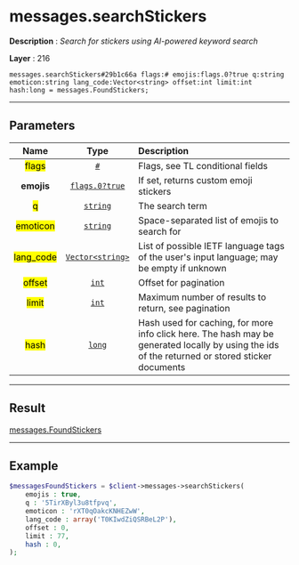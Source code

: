 # messages.searchStickers

**Description** : *Search for stickers using AI\-powered keyword search*

**Layer** : 216

```tl
messages.searchStickers#29b1c66a flags:# emojis:flags.0?true q:string emoticon:string lang_code:Vector<string> offset:int limit:int hash:long = messages.FoundStickers;
```

---

## Parameters

| Name | Type | Description |
| :---: | :---: | :--- |
| <mark>flags</mark> | [`#`](type/#) | Flags, see TL conditional fields |
| **emojis** | [`flags.0?true`](type/true) | If set, returns custom emoji stickers |
| <mark>q</mark> | [`string`](type/string) | The search term |
| <mark>emoticon</mark> | [`string`](type/string) | Space-separated list of emojis to search for |
| <mark>lang_code</mark> | [`Vector<string>`](type/string) | List of possible IETF language tags of the user's input language; may be empty if unknown |
| <mark>offset</mark> | [`int`](type/int) | Offset for pagination |
| <mark>limit</mark> | [`int`](type/int) | Maximum number of results to return, see pagination |
| <mark>hash</mark> | [`long`](type/long) | Hash used for caching, for more info click here. The hash may be generated locally by using the ids of the returned or stored sticker documents |

---

## Result

[messages.FoundStickers](type/messages.FoundStickers)

---

## Example

```php
$messagesFoundStickers = $client->messages->searchStickers(
	emojis : true,
	q : '5TirXByl3u8tfpvq',
	emoticon : 'rXT0qOakcKNHEZwW',
	lang_code : array('T0KIwdZiQSRBeL2P'),
	offset : 0,
	limit : 77,
	hash : 0,
);
```